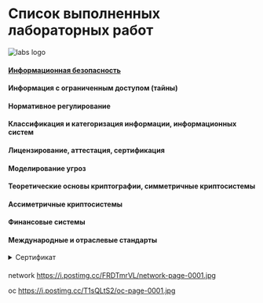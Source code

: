 # **Список выполненных лабораторных работ**
![labs logo](https://content.spiceworksstatic.com/service.community/p/post_images/0000025549/53adc2b3/attached_image/axon.jpg)


#### [Информационная безопасность]([infosec.md](labs%2Fbase%2Finfosec.md))
#### Информация с ограниченным доступом (тайны)
#### Нормативное регулирование
#### Классификация и категоризация информации, информационных систем
#### Лицензирование, аттестация, сертификация
#### Моделирование угроз
#### Теоретические основы криптографии, симметричные криптосистемы
#### Ассиметричные криптосистемы
#### Финансовые системы
#### Международные и отраслевые стандарты

<details><summary>Сертификат</summary>
<p>
    <img src=images/base.jpg>
</p>
</details>


#### 
#### 
#### 
#### 
#### 
#### 
#### 



network
https://i.postimg.cc/FRDTmrVL/network-page-0001.jpg

oc 
https://i.postimg.cc/T1sQLtS2/oc-page-0001.jpg